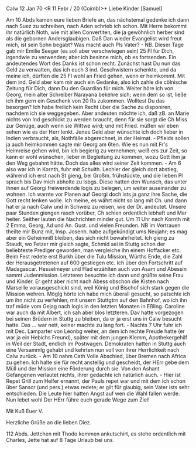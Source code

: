  Calw 12 Jan 70
 <R 11 Febr / 20 (Coimb)>*
Liebe Kinder [Samuel]

Am 10 Abds kamen eure lieben Briefe an, das nächstemal gedenke ich dann nach Suez zu schreiben, nach Aden schrieb ich schon. Mit Herre bekommt ihr natürlich Noth, wie mit allen Convertiten, die ja gewöhnlich herber sind als die gebornen Andersglaubigen. Daß Dan wieder Evangelist wird freut mich, ist sein Sohn begabt? Was macht auch Pls Vater? - NB. Dieser Tage gab mir Emilie Seeger (es soll aber verschwiegen sein) 25 Fl für Dich, irgendwie zu verwenden; aber ich besinne mich, ob es fortsenden. Ein andeutendes Wort des Danks ist schon recht. Zunächst hast Du nun das Geld zu verwalten, das ich euch 3 ind. Geschwistern schenkte, und da meine ich, dürften die 25 Fl wohl an Fried gehen, wenn er heimkommt. Mit dem ind. Geld aber kam mir auch ein Gedanke, also ich zahle die cölnische Zeitung für Dich, dann Du den Guardian für mich. Weiter höre ich von Georg, mein alter Schreiber Narayana bekehre sich; wenn dem so ist, ließe ich ihm gern ein Geschenk von 20 Rs zukommen. Wolltest Du das besorgen? Ich habe freilich kein Recht über die Sache zu disponiren, nachdem ich sie weggegeben. Aber andeuten möchte ich, daß zB. an Marie nichts von Ind geschickt zu werden braucht, denn für sie sorgt die Ch Miss zur Genüge, auch wenn sie Wittwe wird; und mit Fried. müßen wir eben sehen wie es der Herr lenkt. Jenes Geld aber wünschte ich doch lieber in Indien verbraucht, als, Nothfälle abgerechnet, in der Heimat. - Pfleids sollen ja auch heimkommen sagte mir Georg am 6ten. Wie es nun mit Fr's Heimreise gehen wird, bin ich begierig zu vernehmen; weiß ers zur Zeit, so kann er wohl wünschen, lieber in Begleitung zu kommen, wozu Gott ihm ja den Weg gebahnt hätte. Doch das alles wird seiner Zeit kommen. - Am 6 also war ich in Kornth, fuhr mit Schulth. Lechler der gleich dort abstieg, während ich erst nach St gieng, bei Großm. frühstückte, und die lieben Pl sprach bis Dav mich abholte zu Isbgs. Diese hatten den Wunsch, das unter ihnen auf Georgi freiwerdende logis zu belegen, um weiter auseinander zu wohnen. Ich warnte vor Planen auf Georgi doch ists ja ganz ihre Sache, die Gott recht lenken wolle. Ich meine, es währt nicht so lang mit Ch. und dann hat er ja nach Calw und in Schweiz zu reisen, wie der Dr. andeutet. Unsere paar Stunden giengen rasch vorüber, Ch schien ordentlich lebhaft und Mar heiter. Seither lauten die Nachrichten minder gut. 
Um 11 Uhr nach Kornth mit 2 Emma, Georg, Ad und An. Gust. und vielen Freunden. NB im Vertrauen theilte mir Bunz mit, Insp. Josenh. habe aufgekündigt ums Neujahr; es mag aber ein Geheimniß bleiben, das sich nicht bewahrheitet. Ich gieng zu Staudt, wo Fetzer mir gleich sagte, Schmid sei in Stuttg schon der beliebteste Prediger geworden, man vergleiche ihn einem Hoffacker etc. Beim Fest redete erst Burkh über die Tulu Mission, Würths Ende, die Zahl der Herausgetretenen auf 600 gestiegen etc. Ich über den Fortschritt auf Madagascar. Hesselmeyer und Flad erzählten auch von Asam und Abessin sammt Judenmission. Letzteren besuchte ich dann und grüßte seine Frau und Kinder. Er geht aber nicht nach Abess obschon die Kisten nach Marseille vorausgeschickt sind, weil König und Bischof sich stark gegen die Mission wehren. Möglg hörte ich habe mich überall gesucht, so patschte ich um ihn nicht zu verfehlen, mit unsern Stuttgtrn auf den Bahnhof, wo ich ihn traf müde vom Gejag nach logis in den letzten Monaten in Eßling. Caroline war auch da mit Albert, ich sah aber blos letzteren. Dav hatte vorgezogen bei seinen Brüdern in Stuttg zu bleiben, da er ja erst uns in Calw besucht hatte. Das ... war nett, keiner machte zu lang fort. - Nachts 7 Uhr fuhr ich mit Dec. Lamparter von Leonbg weiter, an dem ich rechte Freude hatte (er war ja ein Hebichs Freund), später mit dem jungen Klemm, Apothekergehilf in Weil der Stadt, endlich im Postwagen. Demokraten hatten in Stuttg auch eine Versammlg gehabt und kehrten nun voll von ihrer Herrlichkeit nach Calw zurück. - Am 10 nahm Cath Volle Abschied, über Bremen nach Africa zu gehen. Ich halte sie für recht anstellig und gescheidt, der HErr gebe dem Müll und der Mission eine Förderung durch sie. Von den Ashant Gefangenen verlautet nichts, ihrer gedachte ich natürlich auch. - Hier ist Repet Grill zum Helfer ernannt, der Pauls repet war und mit dem ich schon über Sanscr (und pers.) etwas redete; er gilt für glaubig, sein Vater ists sehr entschieden. Die Leute hier hatten Angst auf wen die Wahl fallen werde. Nun lebet wohl Der HErr führe euch gerade Wege zum Ziel!

 Mit Kuß
 Euer V.

Herzliche Grüße an die lieben Diez.

112 Abds. Jettchen mit Thodo kommen ankutschirt, es stehe ordentlich mit Charles, Jette hat auf 8 Tage Urlaub bei uns.
